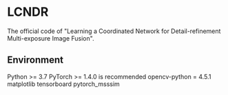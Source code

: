 # LCNDR

The official code of "Learning a Coordinated Network for
Detail-refinement Multi-exposure Image Fusion".

## Environment

Python >= 3.7
PyTorch >= 1.4.0 is recommended
opencv-python = 4.5.1
matplotlib
tensorboard
pytorch_msssim
